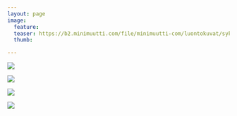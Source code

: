 ```yaml
---
layout: page
image:
  feature:
  teaser: https://b2.minimuutti.com/file/minimuutti-com/luontokuvat/syksy/4/DS61211-245px.jpg
  thumb:

---
```


[![](https://b2.minimuutti.com/file/minimuutti-com/luontokuvat/syksy/4/DS61196-800px.jpg)](https://dl.dropboxusercontent.com/sh/ea1wtnz7z734o12/AADabvCU0baaZtlC3Ahs8ICCa/luontokuvat/syksy/4/DS61196.jpg)

[![](https://b2.minimuutti.com/file/minimuutti-com/luontokuvat/syksy/4/DS61204-800px.jpg)](https://dl.dropboxusercontent.com/sh/ea1wtnz7z734o12/AAA5iL1626iQeb7k8LhwfOSra/luontokuvat/syksy/4/DS61204.jpg)

[![](https://b2.minimuutti.com/file/minimuutti-com/luontokuvat/syksy/4/DS61208-800px.jpg)](https://dl.dropboxusercontent.com/sh/ea1wtnz7z734o12/AAC5JJgCGwtRPIjmkaHe6bKja/luontokuvat/syksy/4/DS61208.jpg)

[![](https://b2.minimuutti.com/file/minimuutti-com/luontokuvat/syksy/4/DS61211-800px.jpg)](https://dl.dropboxusercontent.com/sh/ea1wtnz7z734o12/AADWSFgqpbuB3txstLCNsAswa/luontokuvat/syksy/4/DS61211.jpg)
